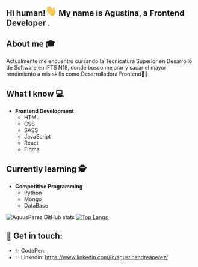 ## Hi human!<img src="https://github.com/ABSphreak/ABSphreak/blob/master/gifs/Hi.gif" width="30px"> My name is Agustina, a Frontend Developer .  

## About me :mortar_board:
Actualmente me encuentro cursando la Tecnicatura Superior en Desarrollo de Software en IFTS N18, donde busco mejorar y sacar el mayor rendimiento a mis skills como Desarrolladora Frontend💪🏼. 


## What I know :computer:

- **Frontend Development**
  - HTML
  - CSS 
  - SASS
  - JavaScript
  - React 
  - Figma


## Currently learning 🕵
- **Competitive Programming**
  - Python 
  - Mongo
  - DataBase
 
 
![AguusPerez GitHub stats](https://github-readme-stats.vercel.app/api?username=AguuusPerez&hide=contribs,prs&theme=buefy&show_icons=true) [![Top Langs](https://github-readme-stats.vercel.app/api/top-langs/?username=AguuusPerez&layout=compact&theme=buefy)](https://github.com/aguuusperez/github-readme-stats)


## 🖤 Get in touch: 
* ✨ CodePen:   
* ✨ Linkedin:  https://www.linkedin.com/in/agustinandreaperez/

<!---
AguuusPerez/AguuusPerez is a ✨ special ✨ repository because its `README.md` (this file) appears on your GitHub profile.
You can click the Preview link to take a look at your changes.
--->

